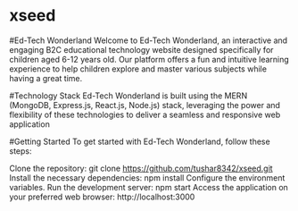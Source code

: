 # xseed

#Ed-Tech Wonderland
Welcome to Ed-Tech Wonderland, an interactive and engaging B2C educational technology website designed specifically for children aged 6-12 years old. Our platform offers a fun and intuitive learning experience to help children explore and master various subjects while having a great time.


#Technology Stack
Ed-Tech Wonderland is built using the MERN (MongoDB, Express.js, React.js, Node.js) stack, leveraging the power and flexibility of these technologies to deliver a seamless and responsive web application

#Getting Started
To get started with Ed-Tech Wonderland, follow these steps:

Clone the repository: git clone https://github.com/tushar8342/xseed.git
Install the necessary dependencies: npm install
Configure the environment variables.
Run the development server: npm start
Access the application on your preferred web browser: http://localhost:3000
